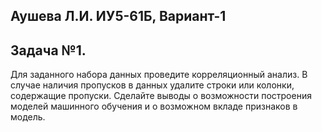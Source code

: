 Аушева Л.И. ИУ5-61Б, Вариант-1
---

## Задача №1.


Для заданного набора данных проведите корреляционный анализ. В случае наличия пропусков в данных удалите строки или колонки, содержащие пропуски. Сделайте выводы о возможности построения моделей машинного обучения и о возможном вкладе признаков в модель.